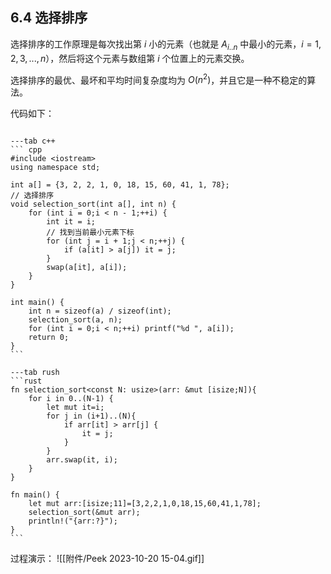 ## 6.4 选择排序

选择排序的工作原理是每次找出第 $i$ 小的元素（也就是 $A_{i .. n}$ 中最小的元素，$i=1,2,3,...,n$），然后将这个元素与数组第 $i$ 个位置上的元素交换。

选择排序的最优、最坏和平均时间复杂度均为 $O(n^2)$，并且它是一种不稳定的算法。

代码如下：

~~~tabs

---tab c++
``` cpp
#include <iostream>
using namespace std;

int a[] = {3, 2, 2, 1, 0, 18, 15, 60, 41, 1, 78};
// 选择排序
void selection_sort(int a[], int n) {
    for (int i = 0;i < n - 1;++i) {
        int it = i;
        // 找到当前最小元素下标
        for (int j = i + 1;j < n;++j) {
            if (a[it] > a[j]) it = j;
        }
        swap(a[it], a[i]);
    }
}

int main() {
    int n = sizeof(a) / sizeof(int);
    selection_sort(a, n);
    for (int i = 0;i < n;++i) printf("%d ", a[i]);
    return 0;
}
```

---tab rush
```rust
fn selection_sort<const N: usize>(arr: &mut [isize;N]){
	for i in 0..(N-1) {
		let mut it=i;
		for j in (i+1)..(N){
			if arr[it] > arr[j] {
				it = j;
			}
		}
		arr.swap(it, i);
	}
}

fn main() {
	let mut arr:[isize;11]=[3,2,2,1,0,18,15,60,41,1,78];
	selection_sort(&mut arr);
	println!("{arr:?}");
}
```

~~~

过程演示：
![[附件/Peek 2023-10-20 15-04.gif]]